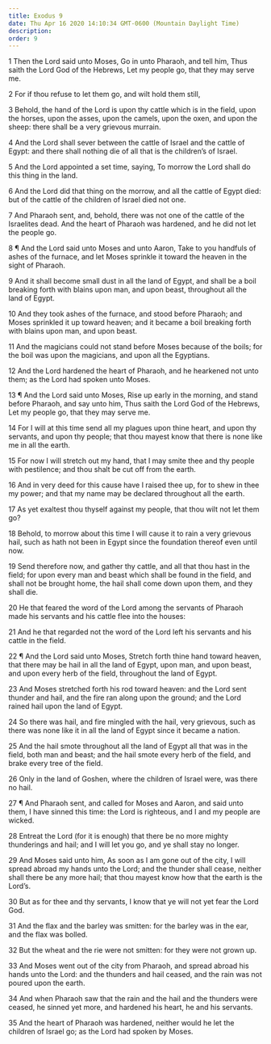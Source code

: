 ```yaml
---
title: Exodus 9
date: Thu Apr 16 2020 14:10:34 GMT-0600 (Mountain Daylight Time)
description: 
order: 9
---
```


<p>
  1 Then the Lord said unto Moses, Go in unto Pharaoh, and tell him, Thus saith
  the Lord God of the Hebrews, Let my people go, that they may serve me.
</p>
<p>2 For if thou refuse to let them go, and wilt hold them still,</p>
<p>
  3 Behold, the hand of the Lord is upon thy cattle which is in the field, upon
  the horses, upon the asses, upon the camels, upon the oxen, and upon the
  sheep: there shall be a very grievous murrain.
</p>
<p>
  4 And the Lord shall sever between the cattle of Israel and the cattle of
  Egypt: and there shall nothing die of all that is the children&#x2019;s of
  Israel.
</p>
<p>
  5 And the Lord appointed a set time, saying, To morrow the Lord shall do this
  thing in the land.
</p>
<p>
  6 And the Lord did that thing on the morrow, and all the cattle of Egypt died:
  but of the cattle of the children of Israel died not one.
</p>
<p>
  7 And Pharaoh sent, and, behold, there was not one of the cattle of the
  Israelites dead. And the heart of Pharaoh was hardened, and he did not let the
  people go.
</p>
<p>
  8 &#xB6; And the Lord said unto Moses and unto Aaron, Take to you handfuls of
  ashes of the furnace, and let Moses sprinkle it toward the heaven in the sight
  of Pharaoh.
</p>
<p>
  9 And it shall become small dust in all the land of Egypt, and shall be a boil
  breaking forth with blains upon man, and upon beast, throughout all the land
  of Egypt.
</p>
<p>
  10 And they took ashes of the furnace, and stood before Pharaoh; and Moses
  sprinkled it up toward heaven; and it became a boil breaking forth with blains
  upon man, and upon beast.
</p>
<p>
  11 And the magicians could not stand before Moses because of the boils; for
  the boil was upon the magicians, and upon all the Egyptians.
</p>
<p>
  12 And the Lord hardened the heart of Pharaoh, and he hearkened not unto them;
  as the Lord had spoken unto Moses.
</p>
<p>
  13 &#xB6; And the Lord said unto Moses, Rise up early in the morning, and
  stand before Pharaoh, and say unto him, Thus saith the Lord God of the
  Hebrews, Let my people go, that they may serve me.
</p>
<p>
  14 For I will at this time send all my plagues upon thine heart, and upon thy
  servants, and upon thy people; that thou mayest know that there is none like
  me in all the earth.
</p>
<p>
  15 For now I will stretch out my hand, that I may smite thee and thy people
  with pestilence; and thou shalt be cut off from the earth.
</p>
<p>
  16 And in very deed for this cause have I raised thee up, for to shew in thee
  my power; and that my name may be declared throughout all the earth.
</p>
<p>
  17 As yet exaltest thou thyself against my people, that thou wilt not let them
  go?
</p>
<p>
  18 Behold, to morrow about this time I will cause it to rain a very grievous
  hail, such as hath not been in Egypt since the foundation thereof even until
  now.
</p>
<p>
  19 Send therefore now, and gather thy cattle, and all that thou hast in the
  field; for upon every man and beast which shall be found in the field, and
  shall not be brought home, the hail shall come down upon them, and they shall
  die.
</p>
<p>
  20 He that feared the word of the Lord among the servants of Pharaoh made his
  servants and his cattle flee into the houses:
</p>
<p>
  21 And he that regarded not the word of the Lord left his servants and his
  cattle in the field.
</p>
<p>
  22 &#xB6; And the Lord said unto Moses, Stretch forth thine hand toward
  heaven, that there may be hail in all the land of Egypt, upon man, and upon
  beast, and upon every herb of the field, throughout the land of Egypt.
</p>
<p>
  23 And Moses stretched forth his rod toward heaven: and the Lord sent thunder
  and hail, and the fire ran along upon the ground; and the Lord rained hail
  upon the land of Egypt.
</p>
<p>
  24 So there was hail, and fire mingled with the hail, very grievous, such as
  there was none like it in all the land of Egypt since it became a nation.
</p>
<p>
  25 And the hail smote throughout all the land of Egypt all that was in the
  field, both man and beast; and the hail smote every herb of the field, and
  brake every tree of the field.
</p>
<p>
  26 Only in the land of Goshen, where the children of Israel were, was there no
  hail.
</p>
<p>
  27 &#xB6; And Pharaoh sent, and called for Moses and Aaron, and said unto
  them, I have sinned this time: the Lord is righteous, and I and my people are
  wicked.
</p>
<p>
  28 Entreat the Lord (for it is enough) that there be no more mighty
  thunderings and hail; and I will let you go, and ye shall stay no longer.
</p>
<p>
  29 And Moses said unto him, As soon as I am gone out of the city, I will
  spread abroad my hands unto the Lord; and the thunder shall cease, neither
  shall there be any more hail; that thou mayest know how that the earth is the
  Lord&#x2019;s.
</p>
<p>
  30 But as for thee and thy servants, I know that ye will not yet fear the Lord
  God.
</p>
<p>
  31 And the flax and the barley was smitten: for the barley was in the ear, and
  the flax was bolled.
</p>
<p>
  32 But the wheat and the rie were not smitten: for they were not grown up.
</p>
<p>
  33 And Moses went out of the city from Pharaoh, and spread abroad his hands
  unto the Lord: and the thunders and hail ceased, and the rain was not poured
  upon the earth.
</p>
<p>
  34 And when Pharaoh saw that the rain and the hail and the thunders were
  ceased, he sinned yet more, and hardened his heart, he and his servants.
</p>
<p>
  35 And the heart of Pharaoh was hardened, neither would he let the children of
  Israel go; as the Lord had spoken by Moses.
</p>
